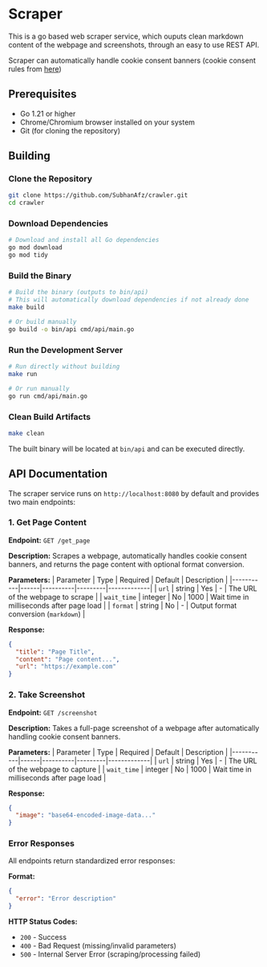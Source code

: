 # Scraper

This is a go based web scraper service, which ouputs clean markdown content of the webpage and screenshots, through an easy to use REST API.

Scraper can automatically handle cookie consent banners (cookie consent rules from [here](https://github.com/duckduckgo/autoconsent))

## Prerequisites

- Go 1.21 or higher
- Chrome/Chromium browser installed on your system
- Git (for cloning the repository)

## Building

### Clone the Repository
```bash
git clone https://github.com/SubhanAfz/crawler.git
cd crawler
```

### Download Dependencies
```bash
# Download and install all Go dependencies
go mod download
go mod tidy
```

### Build the Binary
```bash
# Build the binary (outputs to bin/api)
# This will automatically download dependencies if not already done
make build

# Or build manually
go build -o bin/api cmd/api/main.go
```

### Run the Development Server
```bash
# Run directly without building
make run

# Or run manually
go run cmd/api/main.go
```

### Clean Build Artifacts
```bash
make clean
```

The built binary will be located at `bin/api` and can be executed directly.

## API Documentation

The scraper service runs on `http://localhost:8080` by default and provides two main endpoints:

### 1. Get Page Content

**Endpoint:** `GET /get_page`

**Description:** Scrapes a webpage, automatically handles cookie consent banners, and returns the page content with optional format conversion.

**Parameters:**
| Parameter | Type | Required | Default | Description |
|-----------|------|----------|---------|-------------|
| `url` | string | Yes | - | The URL of the webpage to scrape |
| `wait_time` | integer | No | 1000 | Wait time in milliseconds after page load |
| `format` | string | No | - | Output format conversion (`markdown`) |


**Response:**
```json
{
  "title": "Page Title",
  "content": "Page content...",
  "url": "https://example.com"
}
```

### 2. Take Screenshot

**Endpoint:** `GET /screenshot`

**Description:** Takes a full-page screenshot of a webpage after automatically handling cookie consent banners.

**Parameters:**
| Parameter | Type | Required | Default | Description |
|-----------|------|----------|---------|-------------|
| `url` | string | Yes | - | The URL of the webpage to capture |
| `wait_time` | integer | No | 1000 | Wait time in milliseconds after page load |

**Response:**
```json
{
  "image": "base64-encoded-image-data..."
}
```

### Error Responses

All endpoints return standardized error responses:

**Format:**
```json
{
  "error": "Error description"
}
```

**HTTP Status Codes:**
- `200` - Success
- `400` - Bad Request (missing/invalid parameters)
- `500` - Internal Server Error (scraping/processing failed)
